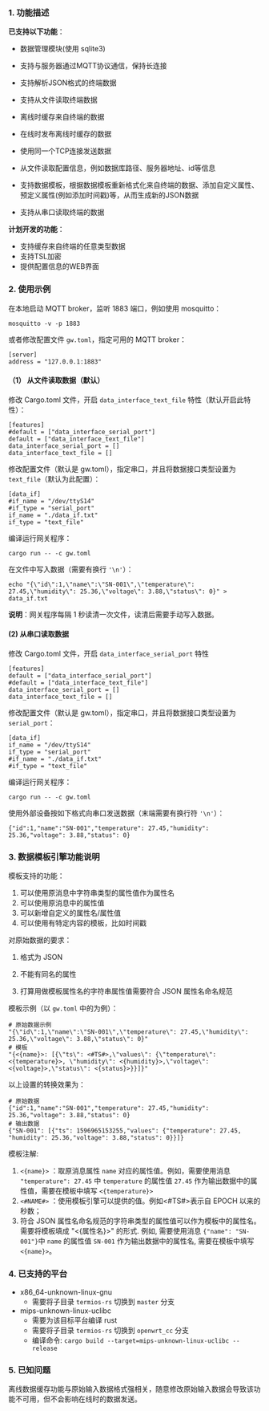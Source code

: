 ### 1. 功能描述

**已支持以下功能**：

- 数据管理模块(使用 sqlite3)

- 支持与服务器通过MQTT协议通信，保持长连接
- 支持解析JSON格式的终端数据

- 支持从文件读取终端数据

- 离线时缓存来自终端的数据

- 在线时发布离线时缓存的数据

- 使用同一个TCP连接发送数据

- 从文件读取配置信息，例如数据库路径、服务器地址、id等信息

- 支持数据模板，根据数据模板重新格式化来自终端的数据、添加自定义属性、预定义属性(例如添加时间戳)等，从而生成新的JSON数据
- 支持从串口读取终端的数据

**计划开发的功能**：

- 支持缓存来自终端的任意类型数据
- 支持TSL加密
- 提供配置信息的WEB界面

### 2. 使用示例

在本地启动 MQTT broker，监听 1883 端口，例如使用 mosquitto：

```
mosquitto -v -p 1883
```

或者修改配置文件 `gw.toml`，指定可用的 MQTT broker：

```
[server]
address = "127.0.0.1:1883"
```

#### （1） 从文件读取数据（默认）

修改 Cargo.toml 文件，开启 `data_interface_text_file` 特性（默认开启此特性）：

```
[features]
#default = ["data_interface_serial_port"]
default = ["data_interface_text_file"]
data_interface_serial_port = []
data_interface_text_file = []
```

修改配置文件（默认是 gw.toml），指定串口，并且将数据接口类型设置为 `text_file`（默认为此配置）：

```
[data_if]
#if_name = "/dev/ttyS14"
#if_type = "serial_port"
if_name = "./data_if.txt"
if_type = "text_file"
```

编译运行网关程序：

```
cargo run -- -c gw.toml
```

在文件中写入数据（需要有换行 `'\n'`）：

```
echo "{\"id\":1,\"name\":\"SN-001\",\"temperature\": 27.45,\"humidity\": 25.36,\"voltage\": 3.88,\"status\": 0}" > data_if.txt
```

**说明**：网关程序每隔 1 秒读清一次文件，读清后需要手动写入数据。

#### (2) 从串口读取数据

修改 Cargo.toml 文件，开启 `data_interface_serial_port` 特性

```
[features]
default = ["data_interface_serial_port"]
#default = ["data_interface_text_file"]
data_interface_serial_port = []
data_interface_text_file = []
```

修改配置文件（默认是 gw.toml），指定串口，并且将数据接口类型设置为 `serial_port`：

```
[data_if]
if_name = "/dev/ttyS14"
if_type = "serial_port"
#if_name = "./data_if.txt"
#if_type = "text_file"
```

编译运行网关程序：

```
cargo run -- -c gw.toml
```

使用外部设备按如下格式向串口发送数据（末端需要有换行符 `'\n'`）：

```
{"id":1,"name":"SN-001","temperature": 27.45,"humidity": 25.36,"voltage": 3.88,"status": 0}
```

### 3. 数据模板引擎功能说明

 模板支持的功能：

1. 可以使用原消息中字符串类型的属性值作为属性名
2. 可以使用原消息中的属性值
3. 可以新增自定义的属性名/属性值
4. 可以使用有特定内容的模板，比如时间戳

对原始数据的要求：

1. 格式为 JSON

1. 不能有同名的属性
2. 打算用做模板属性名的字符串属性值需要符合 JSON 属性名命名规范

 模板示例（以 `gw.toml` 中的为例）：

```
# 原始数据示例
"{\"id\":1,\"name\":\"SN-001\",\"temperature\": 27.45,\"humidity\": 25.36,\"voltage\": 3.88,\"status\": 0}"
# 模板
"{<{name}>: [{\"ts\": <#TS#>,\"values\": {\"temperature\": <{temperature}>, \"humidity\": <{humidity}>,\"voltage\": <{voltage}>,\"status\": <{status}>}}]}"
```

以上设置的转换效果为：

```
# 原始数据
{"id":1,"name":"SN-001","temperature": 27.45,"humidity": 25.36,"voltage": 3.88,"status": 0}
# 输出数据
{"SN-001": [{"ts": 1596965153255,"values": {"temperature": 27.45, "humidity": 25.36,"voltage": 3.88,"status": 0}}]}
```

模板注解:

1. `<{name}>` ：取原消息属性 `name` 对应的属性值。例如，需要使用消息 `"temperature": 27.45` 中 `temperature` 的属性值 `27.45` 作为输出数据中的属性值，需要在模板中填写 `<{temperature}>`
2. `<#NAME#>` ：使用模板引擎可以提供的值。例如<#TS#>表示自 EPOCH 以来的秒数；
3. 符合 JSON 属性名命名规范的字符串类型的属性值可以作为模板中的属性名。需要将模板填成 "<{属性名}>" 的形式. 例如, 需要使用消息 `{"name": "SN-001"}`中 `name` 的属性值 `SN-001` 作为输出数据中的属性名, 需要在模板中填写 `<{name}>`。

### 4. 已支持的平台

- x86_64-unknown-linux-gnu
  - 需要将子目录 `termios-rs` 切换到 `master` 分支
- mips-unknown-linux-uclibc
  - 需要为该目标平台编译 rust
  - 需要将子目录 `termios-rs` 切换到 `openwrt_cc` 分支
  - 编译命令: `cargo build --target=mips-unknown-linux-uclibc --release`

### 5. 已知问题

离线数据缓存功能与原始输入数据格式强相关，随意修改原始输入数据会导致该功能不可用，但不会影响在线时的数据发送。